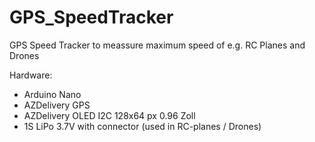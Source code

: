 # GPS_SpeedTracker
GPS Speed Tracker to meassure maximum speed of e.g. RC Planes and Drones

Hardware:
- Arduino Nano 
- AZDelivery GPS
- AZDelivery OLED I2C 128x64 px 0.96 Zoll
- 1S LiPo 3.7V with connector (used in RC-planes / Drones)
